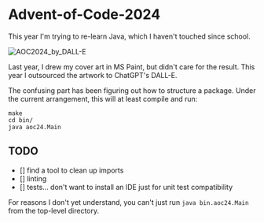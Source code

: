 # Advent-of-Code-2024
This year I'm trying to re-learn Java, which I haven't touched since school.

![AOC2024_by_DALL-E](https://github.com/user-attachments/assets/3582559e-ebd6-4e19-8fe1-d54f7979b971)

Last year, I drew my cover art in MS Paint, but didn't care for the result. This year I outsourced the artwork to ChatGPT's DALL-E.

The confusing part has been figuring out how to structure a package. Under the
current arrangement, this will at least compile and run:
```
make
cd bin/
java aoc24.Main
```

## TODO
* [] find a tool to clean up imports
* [] linting
* [] tests... don't want to install an IDE just for unit test compatibility

For reasons I don't yet understand, you can't just run `java bin.aoc24.Main` from the top-level directory.

